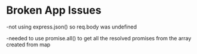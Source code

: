 # Broken App Issues
-not using express.json() so req.body was undefined

-needed to use promise.all() to get all the resolved promises from the array created from map

